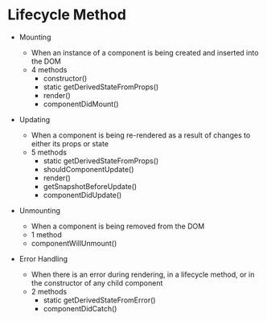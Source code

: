 # Lifecycle Method

- Mounting

  - When an instance of a component is being created and inserted into the DOM
  - 4 methods
    - constructor()
    - static getDerivedStateFromProps()
    - render()
    - componentDidMount()
      <br>

- Updating

  - When a component is being re-rendered as a result of changes to either its props or state
  - 5 methods
    - static getDerivedStateFromProps()
    - shouldComponentUpdate()
    - render()
    - getSnapshotBeforeUpdate()
    - componentDidUpdate()
      <br>

- Unmounting

  - When a component is being removed from the DOM
  - 1 method
  - componentWillUnmount()
    <br>

- Error Handling
  - When there is an error during rendering, in a lifecycle method, or in the constructor of any child component
  - 2 methods
    - static getDerivedStateFromError()
    - componentDidCatch()

